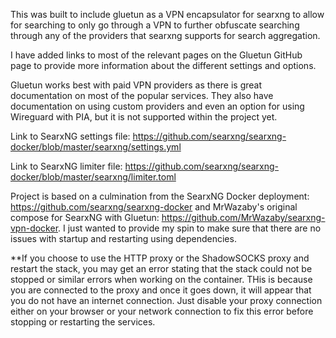 This was built to include gluetun as a VPN encapsulator for searxng to allow for searching to only go through a VPN to further obfuscate searching through any of the providers that searxng supports for search aggregation.

I have added links to most of the relevant pages on the Gluetun GitHub page to provide more information about the different settings and options. 

Gluetun works best with paid VPN providers as there is great documentation on most of the popular services. They also have documentation on using custom providers and even an option for using Wireguard with PIA, but it is not supported within the project yet.

Link to SearxNG settings file: https://github.com/searxng/searxng-docker/blob/master/searxng/settings.yml

Link to SearxNG limiter file: https://github.com/searxng/searxng-docker/blob/master/searxng/limiter.toml

Project is based on a culmination from the SearxNG Docker deployment: https://github.com/searxng/searxng-docker and MrWazaby's original compose for SearxNG with Gluetun: https://github.com/MrWazaby/searxng-vpn-docker. I just wanted to provide my spin to make sure that there are no issues with startup and restarting using dependencies.

**If you choose to use the HTTP proxy or the ShadowSOCKS proxy and restart the stack, you may get an error stating that the stack could not be stopped or similar errors when working on the container. THis is because you are connected to the proxy and once it goes down, it will appear that you do not have an internet connection. Just disable your proxy connection either on your browser or your network connection to fix this error before stopping or restarting the services.

